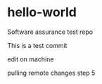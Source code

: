 # hello-world
Software assurance test repo

This is a test commit

edit on machine

pulling remote changes step 5
